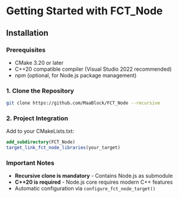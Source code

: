 # Getting Started with FCT_Node

## Installation

### Prerequisites
- CMake 3.20 or later
- C++20 compatible compiler (Visual Studio 2022 recommended)
- npm (optional, for Node.js package management)

### 1. Clone the Repository
```bash
git clone https://github.com/MaaBlock/FCT_Node --recursive
```

### 2. Project Integration
Add to your CMakeLists.txt:
```cmake
add_subdirectory(FCT_Node)
target_link_fct_node_libraries(your_target)
```

### Important Notes
- **Recursive clone is mandatory** - Contains Node.js as submodule
- **C++20 is required** - Node.js core requires modern C++ features
- Automatic configuration via `configure_fct_node_target()`
```